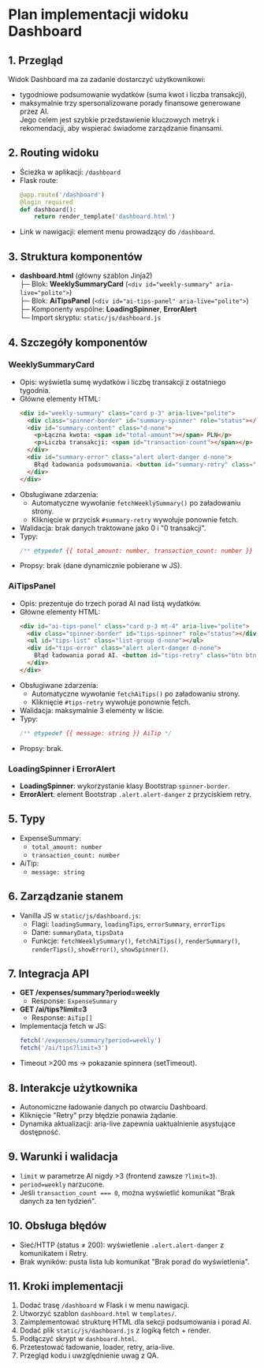 # Plan implementacji widoku Dashboard

## 1. Przegląd
Widok Dashboard ma za zadanie dostarczyć użytkownikowi:  
- tygodniowe podsumowanie wydatków (suma kwot i liczba transakcji),  
- maksymalnie trzy spersonalizowane porady finansowe generowane przez AI.  
Jego celem jest szybkie przedstawienie kluczowych metryk i rekomendacji, aby wspierać świadome zarządzanie finansami.

## 2. Routing widoku
- Ścieżka w aplikacji: `/dashboard`  
- Flask route:  
  ```python
  @app.route('/dashboard')
  @login_required
  def dashboard():
      return render_template('dashboard.html')
  ```
- Link w nawigacji: element menu prowadzący do `/dashboard`.

## 3. Struktura komponentów
- **dashboard.html** (główny szablon Jinja2)  
  ├─ Blok: **WeeklySummaryCard** (`<div id="weekly-summary" aria-live="polite">`)  
  ├─ Blok: **AiTipsPanel** (`<div id="ai-tips-panel" aria-live="polite">`)  
  ├─ Komponenty wspólne: **LoadingSpinner**, **ErrorAlert**  
  └─ Import skryptu: `static/js/dashboard.js`

## 4. Szczegóły komponentów

### WeeklySummaryCard
- Opis: wyświetla sumę wydatków i liczbę transakcji z ostatniego tygodnia.
- Główne elementy HTML:
  ```html
  <div id="weekly-summary" class="card p-3" aria-live="polite">
    <div class="spinner-border" id="summary-spinner" role="status"></div>
    <div id="summary-content" class="d-none">
      <p>Łączna kwota: <span id="total-amount"></span> PLN</p>
      <p>Liczba transakcji: <span id="transaction-count"></span></p>
    </div>
    <div id="summary-error" class="alert alert-danger d-none">
      Błąd ładowania podsumowania. <button id="summary-retry" class="btn btn-link">Retry</button>
    </div>
  </div>
  ```
- Obsługiwane zdarzenia:
  - Automatyczne wywołanie `fetchWeeklySummary()` po załadowaniu strony.  
  - Kliknięcie w przycisk `#summary-retry` wywołuje ponownie fetch.
- Walidacja: brak danych traktowane jako 0 i "0 transakcji".
- Typy:
  ```js
  /** @typedef {{ total_amount: number, transaction_count: number }} ExpenseSummary */
  ```
- Propsy: brak (dane dynamicznie pobierane w JS).

### AiTipsPanel
- Opis: prezentuje do trzech porad AI nad listą wydatków.
- Główne elementy HTML:
  ```html
  <div id="ai-tips-panel" class="card p-3 mt-4" aria-live="polite">
    <div class="spinner-border" id="tips-spinner" role="status"></div>
    <ul id="tips-list" class="list-group d-none"></ul>
    <div id="tips-error" class="alert alert-danger d-none">
      Błąd ładowania porad AI. <button id="tips-retry" class="btn btn-link">Retry</button>
    </div>
  </div>
  ```
- Obsługiwane zdarzenia:
  - Automatyczne wywołanie `fetchAiTips()` po załadowaniu strony.
  - Kliknięcie `#tips-retry` wywołuje ponownie fetch.
- Walidacja: maksymalnie 3 elementy w liście.
- Typy:
  ```js
  /** @typedef {{ message: string }} AiTip */
  ```
- Propsy: brak.

### LoadingSpinner i ErrorAlert
- **LoadingSpinner**: wykorzystanie klasy Bootstrap `spinner-border`.  
- **ErrorAlert**: element Bootstrap `.alert.alert-danger` z przyciskiem retry.

## 5. Typy
- ExpenseSummary:
  - `total_amount: number`  
  - `transaction_count: number`
- AiTip:
  - `message: string`

## 6. Zarządzanie stanem
- Vanilla JS w `static/js/dashboard.js`:
  - Flagi: `loadingSummary`, `loadingTips`, `errorSummary`, `errorTips`  
  - Dane: `summaryData`, `tipsData`  
  - Funkcje: `fetchWeeklySummary()`, `fetchAiTips()`, `renderSummary()`, `renderTips()`, `showError()`, `showSpinner()`.

## 7. Integracja API
- **GET /expenses/summary?period=weekly**
  - Response: `ExpenseSummary`  
- **GET /ai/tips?limit=3**
  - Response: `AiTip[]`
- Implementacja fetch w JS:
  ```js
  fetch('/expenses/summary?period=weekly')
  fetch('/ai/tips?limit=3')
  ```
- Timeout >200 ms → pokazanie spinnera (setTimeout).

## 8. Interakcje użytkownika
- Autonomiczne ładowanie danych po otwarciu Dashboard.
- Kliknięcie "Retry" przy błędzie ponawia żądanie.
- Dynamika aktualizacji: aria-live zapewnia uaktualnienie asystujące dostępność.

## 9. Warunki i walidacja
- `limit` w parametrze AI nigdy >3 (frontend zawsze `?limit=3`).
- `period=weekly` narzucone.
- Jeśli `transaction_count === 0`, można wyświetlić komunikat "Brak danych za ten tydzień".

## 10. Obsługa błędów
- Sieć/HTTP (status ≠ 200): wyświetlenie `.alert.alert-danger` z komunikatem i Retry.
- Brak wyników: pusta lista lub komunikat "Brak porad do wyświetlenia".

## 11. Kroki implementacji
1. Dodać trasę `/dashboard` w Flask i w menu nawigacji.  
2. Utworzyć szablon `dashboard.html` w `templates/`.  
3. Zaimplementować strukturę HTML dla sekcji podsumowania i porad AI.  
4. Dodać plik `static/js/dashboard.js` z logiką fetch + render.  
5. Podłączyć skrypt w `dashboard.html`.  
6. Przetestować ładowanie, loader, retry, aria-live.  
7. Przegląd kodu i uwzględnienie uwag z QA. 